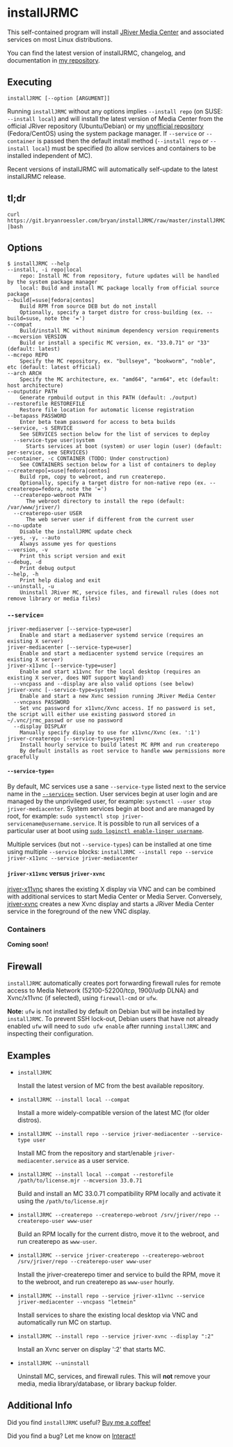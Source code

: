 # installJRMC

This self-contained program will install [JRiver Media Center](https://www.jriver.com/) and associated services on most Linux distributions.

You can find the latest version of installJRMC, changelog, and documentation in [my repository](https://git.bryanroessler.com/bryan/installJRMC).

## Executing

`installJRMC [--option [ARGUMENT]]`

Running `installJRMC` without any options implies `--install repo` (on SUSE: `--install local`) and will install the latest version of Media Center from the official JRiver repository (Ubuntu/Debian) or my [unofficial repository](https://repos.bryanroessler.com/jriver/) (Fedora/CentOS) using the system package manager. If `--service` or `--container` is passed then the default install method (`--install repo` or `--install local`) must be specified (to allow services and containers to be installed independent of MC).

Recent versions of installJRMC will automatically self-update to the latest installJRMC release.

## tl;dr

`curl https://git.bryanroessler.com/bryan/installJRMC/raw/master/installJRMC|bash`

## Options

```text
$ installJRMC --help
--install, -i repo|local
    repo: Install MC from repository, future updates will be handled by the system package manager
    local: Build and install MC package locally from official source package
--build[=suse|fedora|centos]
    Build RPM from source DEB but do not install
    Optionally, specify a target distro for cross-building (ex. --build=suse, note the '=')
--compat
    Build/install MC without minimum dependency version requirements
--mcversion VERSION
    Build or install a specific MC version, ex. "33.0.71" or "33" (default: latest)
--mcrepo REPO
    Specify the MC repository, ex. "bullseye", "bookworm", "noble", etc (default: latest official)
--arch ARCH
    Specify the MC architecture, ex. "amd64", "arm64", etc (default: host architecture)
--outputdir PATH
    Generate rpmbuild output in this PATH (default: ./output)
--restorefile RESTOREFILE
    Restore file location for automatic license registration
--betapass PASSWORD
    Enter beta team password for access to beta builds
--service, -s SERVICE
    See SERVICES section below for the list of services to deploy
  --service-type user|system
      Starts services at boot (system) or user login (user) (default: per-service, see SERVICES)
--container, -c CONTAINER (TODO: Under construction)
    See CONTAINERS section below for a list of containers to deploy
--createrepo[=suse|fedora|centos]
    Build rpm, copy to webroot, and run createrepo.
    Optionally, specify a target distro for non-native repo (ex. --createrepo=fedora, note the '=')
  --createrepo-webroot PATH
      The webroot directory to install the repo (default: /var/www/jriver/)
  --createrepo-user USER
      The web server user if different from the current user
--no-update
    Disable the installJRMC update check
--yes, -y, --auto
    Always assume yes for questions
--version, -v
    Print this script version and exit
--debug, -d
    Print debug output
--help, -h
    Print help dialog and exit
--uninstall, -u
    Uninstall JRiver MC, service files, and firewall rules (does not remove library or media files)
```

### `--service=`

```text
jriver-mediaserver [--service-type=user]
    Enable and start a mediaserver systemd service (requires an existing X server)
jriver-mediacenter [--service-type=user]
    Enable and start a mediacenter systemd service (requires an existing X server)
jriver-x11vnc [--service-type=user]
    Enable and start x11vnc for the local desktop (requires an existing X server, does NOT support Wayland)
  --vncpass and --display are also valid options (see below)
jriver-xvnc [--service-type=system]
    Enable and start a new Xvnc session running JRiver Media Center
  --vncpass PASSWORD
    Set vnc password for x11vnc/Xvnc access. If no password is set, the script will either use existing password stored in ~/.vnc/jrmc_passwd or use no password
  --display DISPLAY
    Manually specify display to use for x11vnc/Xvnc (ex. ':1')
jriver-createrepo [--service-type=system]
    Install hourly service to build latest MC RPM and run createrepo
    By default installs as root service to handle www permissions more gracefully
```

#### `--service-type=`

By default, MC services use a sane `--service-type` listed next to the service name in the [`--service=`](#--service) section. User services begin at user login and are managed by the unprivileged user, for example: `systemctl --user stop jriver-mediacenter`. System services begin at boot and are managed by root, for example: `sudo systemctl stop jriver-servicename@username.service`. It is possible to run all services of a particular user at boot using [`sudo loginctl enable-linger username`](https://www.freedesktop.org/software/systemd/man/loginctl.html).

Multiple services (but not `--service-types`) can be installed at one time using multiple `--service` blocks: `installJRMC --install repo --service jriver-x11vnc --service jriver-mediacenter`

#### `jriver-x11vnc` versus `jriver-xvnc`

[jriver-x11vnc](http://www.karlrunge.com/x11vnc/) shares the existing X display via VNC and can be combined with additional services to start Media Center or Media Server. Conversely, [jriver-xvnc](https://tigervnc.org/doc/Xvnc.html) creates a new Xvnc display and starts a JRiver Media Center service in the foreground of the new VNC display.

### Containers

**Coming soon!**

## Firewall

`installJRMC` automatically creates port forwarding firewall rules for remote access to Media Network (52100-52200/tcp, 1900/udp DLNA) and Xvnc/x11vnc (if selected), using `firewall-cmd` or `ufw`.

**Note:** `ufw` is not installed by default on Debian but will be installed by `installJRMC`. To prevent SSH lock-out, Debian users that have not already enabled `ufw` will need to `sudo ufw enable` after running `installJRMC` and inspecting their configuration.

## Examples

* `installJRMC`

    Install the latest version of MC from the best available repository.

* `installJRMC --install local --compat`

    Install a more widely-compatible version of the latest MC (for older distros).

* `installJRMC --install repo --service jriver-mediacenter --service-type user`

    Install MC from the repository and start/enable `jriver-mediacenter.service` as a user service.

* `installJRMC --install local --compat --restorefile /path/to/license.mjr --mcversion 33.0.71`

    Build and install an MC 33.0.71 compatibility RPM locally and activate it using the `/path/to/license.mjr`

* `installJRMC --createrepo --createrepo-webroot /srv/jriver/repo --createrepo-user www-user`

     Build an RPM locally for the current distro, move it to the webroot, and run createrepo as `www-user`.

* `installJRMC --service jriver-createrepo --createrepo-webroot /srv/jriver/repo --createrepo-user www-user`

    Install the jriver-createrepo timer and service to build the RPM, move it to the webroot, and run createrepo as `www-user` hourly.

* `installJRMC --install repo --service jriver-x11vnc --service jriver-mediacenter --vncpass "letmein"`

    Install services to share the existing local desktop via VNC and automatically run MC on startup.

* `installJRMC --install repo --service jriver-xvnc --display ":2"`

    Install an Xvnc server on display ':2' that starts MC.

* `installJRMC --uninstall`

    Uninstall MC, services, and firewall rules. This will **not** remove your media, media library/database, or library backup folder.

## Additional Info

Did you find `installJRMC` useful? [Buy me a coffee!](https://paypal.me/bryanroessler)

Did you find a bug? Let me know on [Interact!](https://yabb.jriver.com/interact/index.php/topic,134152.0.html)
